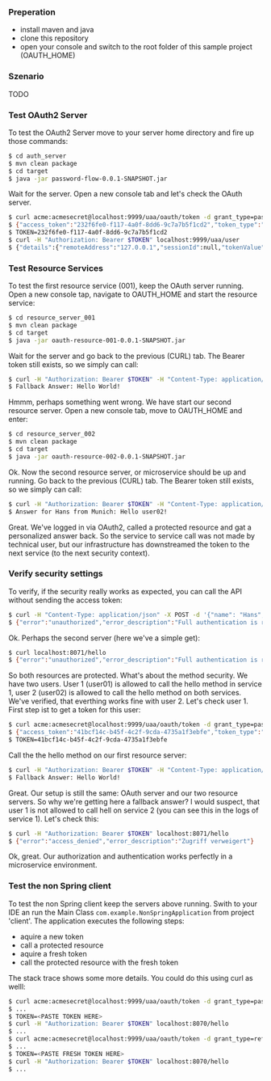### Preperation
- install maven and java
- clone this repository 
- open your console and switch to the root folder of this sample project (OAUTH_HOME)

### Szenario
TODO


### Test OAuth2 Server
To test the OAuth2 Server move to your server home directory and fire up those commands:
```bash
$ cd auth_server
$ mvn clean package
$ cd target
$ java -jar password-flow-0.0.1-SNAPSHOT.jar
```

Wait for the server. Open a new console tab and let's check the OAuth server.
```bash
$ curl acme:acmesecret@localhost:9999/uaa/oauth/token -d grant_type=password -d username=user02 -d password=password
$ {"access_token":"232f6fe0-f117-4a0f-8dd6-9c7a7b5f1cd2","token_type":"bearer","refresh_token":"f9e87b15-f764-47b7-a34a-9665cd4d4967","expires_in":43199,"scope":"openid"}
$ TOKEN=232f6fe0-f117-4a0f-8dd6-9c7a7b5f1cd2
$ curl -H "Authorization: Bearer $TOKEN" localhost:9999/uaa/user
$ {"details":{"remoteAddress":"127.0.0.1","sessionId":null,"tokenValue":"232f6fe0-f117-4a0f-8dd6-9c7a7b5f1cd2","tokenType":"Bearer",.... 
```
### Test Resource Services

To test the first resource service (001), keep the OAuth server running. Open a new console tap, navigate to OAUTH_HOME and start the resource service:

```bash
$ cd resource_server_001
$ mvn clean package
$ cd target
$ java -jar oauth-resource-001-0.0.1-SNAPSHOT.jar
```

Wait for the server and go back to the previous (CURL) tab. The Bearer token still exists, so we simply can call:
```bash
$ curl -H "Authorization: Bearer $TOKEN" -H "Content-Type: application/json" -X POST -d '{"name": "Hans","city": "Munich"}' localhost:8070/hello
$ Fallback Answer: Hello World!
```
Hmmm, perhaps something went wrong. We have start our second resource server. Open a new console tab, move to OAUTH_HOME and enter:

```bash
$ cd resource_server_002
$ mvn clean package
$ cd target
$ java -jar oauth-resource-002-0.0.1-SNAPSHOT.jar
```
Ok. Now the second resource server, or microservice should be up and running. Go back to the previous (CURL) tab. The Bearer token still exists, so we simply can call:

```bash
$ curl -H "Authorization: Bearer $TOKEN" -H "Content-Type: application/json" -X POST -d '{"name": "Hans","city": "Munich"}' localhost:8070/hello
$ Answer for Hans from Munich: Hello user02!
```
Great. We've logged in via OAuth2, called a protected resource and gat a personalized answer back. So the service to service call was not made by technical user, but our infrastructure has downstreamed the token to the next service (to the next security context).

### Verify security settings
To verify, if the security really works as expected, you can call the API without sending the access token:

```bash
$ curl -H "Content-Type: application/json" -X POST -d '{"name": "Hans","city": "Munich"}' localhost:8070/hello
$ {"error":"unauthorized","error_description":"Full authentication is required to access this resource"}
```
Ok. Perhaps the second server (here we've a simple get):
```bash
$ curl localhost:8071/hello
$ {"error":"unauthorized","error_description":"Full authentication is required to access this resource"}
```
So both resources are protected. What's about the method security. We have two users. User 1 (user01) is allowed to call the hello method in service 1, user 2 (user02) is allowed to call the hello method on both services. We've verified, that everthing works fine with user 2. Let's check user 1. First step ist to get a token for this user:

```bash
$ curl acme:acmesecret@localhost:9999/uaa/oauth/token -d grant_type=password -d username=user01 -d password=password
$ {"access_token":"41bcf14c-b45f-4c2f-9cda-4735a1f3ebfe","token_type":"bearer","refresh_token":"c70144b1-caf7-44e2-9b85-d96c080d068c","expires_in":43199,"scope":"read write"}
$ TOKEN=41bcf14c-b45f-4c2f-9cda-4735a1f3ebfe
```

Call the the hello method on our first resource server:
```bash
$ curl -H "Authorization: Bearer $TOKEN" -H "Content-Type: application/json" -X POST -d '{"name": "Hans","city": "Munich"}' localhost:8070/hello
$ Fallback Answer: Hello World!
```
Great. Our setup is still the same: OAuth server and our two resource servers. So why we're getting here a fallback answer? I would suspect, that user 1 is not allowed to call hell on service 2 (you can see this in the logs of service 1). Let's check this:
```bash
$ curl -H "Authorization: Bearer $TOKEN" localhost:8071/hello
$ {"error":"access_denied","error_description":"Zugriff verweigert"}
```
Ok, great. Our authorization and authentication works perfectly in a microservice environment.

### Test the non Spring client

To test the non Spring client keep the servers above running. Swith to your IDE an run the Main Class ```com.example.NonSpringApplication``` from project 'client'. The application executes the following steps:
* aquire a new token
* call a protected resource
* aquire a fresh token
* call the protected resource with the fresh token
 
The stack trace shows some more details. You could do this using curl as welll:

```bash
$ curl acme:acmesecret@localhost:9999/uaa/oauth/token -d grant_type=password -d username=admin -d password=password
$ ...
$ TOKEN=<PASTE TOKEN HERE>
$ curl -H "Authorization: Bearer $TOKEN" localhost:8070/hello
$ ...
$ curl acme:acmesecret@localhost:9999/uaa/oauth/token -d grant_type=refresh_token -d refresh_token=<PASTE REFRESH TOKEN HERE>
$ ...
$ TOKEN=<PASTE FRESH TOKEN HERE>
$ curl -H "Authorization: Bearer $TOKEN" localhost:8070/hello
$ ...
```
